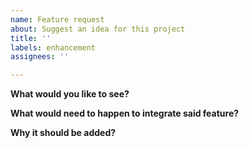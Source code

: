 ```yaml
---
name: Feature request
about: Suggest an idea for this project
title: ''
labels: enhancement
assignees: ''

---
```


**What would you like to see?**

**What would need to happen to integrate said feature?**


**Why it should be added?**
